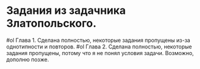 # Задания из задачника Златопольского.

#ol Глава 1. Сделана полностью, некоторые задания пропущены из-за однотипности и повторов.
#ol Глава 2. Сделана полностью, некоторые задания пропущены, потому что я не понял условия задачи. Возможно, дополню позже.
